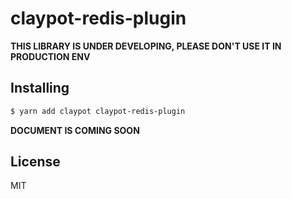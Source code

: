 # claypot-redis-plugin

**THIS LIBRARY IS UNDER DEVELOPING, PLEASE DON'T USE IT IN PRODUCTION ENV**

## Installing

```bash
$ yarn add claypot claypot-redis-plugin
```

**DOCUMENT IS COMING SOON**

## License

MIT
